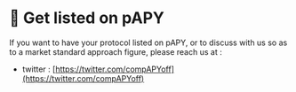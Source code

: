# 📡 Get listed on pAPY

If you want to have your protocol listed on pAPY, or to discuss with us so as to a market standard approach figure, please reach us at :&#x20;

* twitter : [https://twitter.com/compAPYoff](https://twitter.com/compAPYoff)
